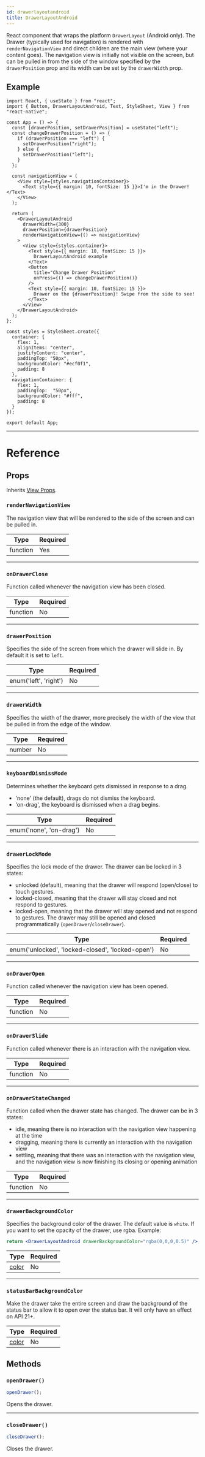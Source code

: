 ```yaml
---
id: drawerlayoutandroid
title: DrawerLayoutAndroid
---
```


React component that wraps the platform `DrawerLayout` (Android only). The Drawer (typically used for navigation) is rendered with `renderNavigationView` and direct children are the main view (where your content goes). The navigation view is initially not visible on the screen, but can be pulled in from the side of the window specified by the `drawerPosition` prop and its width can be set by the `drawerWidth` prop.

## Example

```SnackPlayer name=DrawerLayoutAndroid%20Component%20Example&supportedPlatforms=android
import React, { useState } from "react";
import { Button, DrawerLayoutAndroid, Text, StyleSheet, View } from "react-native";

const App = () => {
  const [drawerPosition, setDrawerPosition] = useState("left");
  const changeDrawerPosition = () => {
    if (drawerPosition === "left") {
      setDrawerPosition("right");
    } else {
      setDrawerPosition("left");
    }
  };

  const navigationView = (
    <View style={styles.navigationContainer}>
      <Text style={{ margin: 10, fontSize: 15 }}>I'm in the Drawer!</Text>
    </View>
  );

  return (
    <DrawerLayoutAndroid
      drawerWidth={300}
      drawerPosition={drawerPosition}
      renderNavigationView={() => navigationView}
    >
      <View style={styles.container}>
        <Text style={{ margin: 10, fontSize: 15 }}>
          DrawerLayoutAndroid example
        </Text>
        <Button
          title="Change Drawer Position"
          onPress={() => changeDrawerPosition()}
        />
        <Text style={{ margin: 10, fontSize: 15 }}>
          Drawer on the {drawerPosition}! Swipe from the side to see!
        </Text>
      </View>
    </DrawerLayoutAndroid>
  );
};

const styles = StyleSheet.create({
  container: {
    flex: 1,
    alignItems: "center",
    justifyContent: "center",
    paddingTop: "50px",
    backgroundColor: "#ecf0f1",
    padding: 8
  },
  navigationContainer: {
    flex: 1,
    paddingTop:  "50px",
    backgroundColor: "#fff",
    padding: 8
  }
});

export default App;
```

---

# Reference

## Props

Inherits [View Props](view.md#props).

### `renderNavigationView`

The navigation view that will be rendered to the side of the screen and can be pulled in.

| Type     | Required |
| -------- | -------- |
| function | Yes      |

---

### `onDrawerClose`

Function called whenever the navigation view has been closed.

| Type     | Required |
| -------- | -------- |
| function | No       |

---

### `drawerPosition`

Specifies the side of the screen from which the drawer will slide in. By default it is set to `left`.

| Type                  | Required |
| --------------------- | -------- |
| enum('left', 'right') | No       |

---

### `drawerWidth`

Specifies the width of the drawer, more precisely the width of the view that be pulled in from the edge of the window.

| Type   | Required |
| ------ | -------- |
| number | No       |

---

### `keyboardDismissMode`

Determines whether the keyboard gets dismissed in response to a drag.

- 'none' (the default), drags do not dismiss the keyboard.
- 'on-drag', the keyboard is dismissed when a drag begins.

| Type                    | Required |
| ----------------------- | -------- |
| enum('none', 'on-drag') | No       |

---

### `drawerLockMode`

Specifies the lock mode of the drawer. The drawer can be locked in 3 states:

- unlocked (default), meaning that the drawer will respond (open/close) to touch gestures.
- locked-closed, meaning that the drawer will stay closed and not respond to gestures.
- locked-open, meaning that the drawer will stay opened and not respond to gestures. The drawer may still be opened and closed programmatically (`openDrawer`/`closeDrawer`).

| Type                                             | Required |
| ------------------------------------------------ | -------- |
| enum('unlocked', 'locked-closed', 'locked-open') | No       |

---

### `onDrawerOpen`

Function called whenever the navigation view has been opened.

| Type     | Required |
| -------- | -------- |
| function | No       |

---

### `onDrawerSlide`

Function called whenever there is an interaction with the navigation view.

| Type     | Required |
| -------- | -------- |
| function | No       |

---

### `onDrawerStateChanged`

Function called when the drawer state has changed. The drawer can be in 3 states:

- idle, meaning there is no interaction with the navigation view happening at the time
- dragging, meaning there is currently an interaction with the navigation view
- settling, meaning that there was an interaction with the navigation view, and the navigation view is now finishing its closing or opening animation

| Type     | Required |
| -------- | -------- |
| function | No       |

---

### `drawerBackgroundColor`

Specifies the background color of the drawer. The default value is `white`. If you want to set the opacity of the drawer, use rgba. Example:

```jsx
return <DrawerLayoutAndroid drawerBackgroundColor="rgba(0,0,0,0.5)" />;
```

| Type               | Required |
| ------------------ | -------- |
| [color](colors.md) | No       |

---

### `statusBarBackgroundColor`

Make the drawer take the entire screen and draw the background of the status bar to allow it to open over the status bar. It will only have an effect on API 21+.

| Type               | Required |
| ------------------ | -------- |
| [color](colors.md) | No       |

## Methods

### `openDrawer()`

```jsx
openDrawer();
```

Opens the drawer.

---

### `closeDrawer()`

```jsx
closeDrawer();
```

Closes the drawer.
